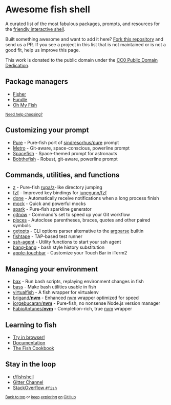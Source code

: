 # Awesome fish shell

A curated list of the most fabulous packages, prompts, and resources for the <a href="https://github.com/fish-shell/fish-shell" title="fish">friendly interactive shell</a>.

Built something awesome and want to add it here? [Fork this repository](https://github.com/jorgebucaran/awesome-fish/fork) and send us a PR. If you see a project in this list that is not maintained or is not a good fit, help us improve this page.

This work is donated to the public domain under the [CC0 Public Domain Dedication](https://creativecommons.org/publicdomain/zero/1.0/).

## Package managers

- [Fisher](https://github.com/jorgebucaran/fisher)
- [Fundle](https://github.com/danhper/fundle)
- [Oh My Fish](https://github.com/oh-my-fish/oh-my-fish)

<sub>[Need help choosing?](https://github.com/jorgebucaran/fisher/issues/481)</sub>

## Customizing your prompt

- [Pure](https://github.com/rafaelrinaldi/pure) - Pure-fish port of [sindresorhus/pure](https://github.com/sindresorhus/pure) prompt
- [Metro](https://github.com/fishpkg/fish-prompt-metro) - Git-aware, space-conscious, powerline prompt
- [Spacefish](https://github.com/matchai/spacefish) - Space-themed prompt for astronauts
- [Bobthefish](https://github.com/oh-my-fish/theme-bobthefish) - Robust, git-aware, powerline prompt

## Commands, utilities, and functions

- [z](https://github.com/jethrokuan/z) - Pure-fish [rupa/z](https://github.com/rupa/z)-like directory jumping
- [fzf](https://github.com/jethrokuan/fzf) - Improved key bindings for [junegunn/fzf](https://github.com/junegunn/fzf)
- [done](https://github.com/franciscolourenco/done) - Automatically receive notifications when a long process finish
- [mock](https://github.com/matchai/fish-mock) - Quick and powerful mocks
- [spark](https://github.com/jorgebucaran/fish-spark) - Pure-fish sparkline generator
- [gitnow](https://github.com/joseluisq/gitnow) - Command's set to speed up your Git workflow
- [pisces](https://github.com/laughedelic/pisces) - Autoclose parentheses, braces, quotes and other paired symbols
- [getopts](https://github.com/jorgebucaran/fish-getopts) - CLI options parser alternative to the [argparse](https://fishshell.com/docs/current/commands.html#argparse) builtin
- [fishtape](https://github.com/jorgebucaran/fishtape) - TAP-based test runner
- [ssh-agent](https://github.com/danhper/fish-ssh-agent) - Utility functions to start your ssh agent
- [bang-bang](https://github.com/oh-my-fish/plugin-bang-bang) - bash style history substitution
- [apple-touchbar](https://github.com/rodrigobdz/fish-apple-touchbar) - Customize your Touch Bar in iTerm2

## Managing your environment

- [bax](https://github.com/jorgebucaran/fish-bax) - Run bash scripts, replaying environment changes in fish
- [bass](https://github.com/edc/bass) - Make bash utilities usable in fish
- [virtualfish](https://github.com/adambrenecki/virtualfish) - A fish wrapper for virtualenv
- [brigand/**nvm**](https://github.com/brigand/fast-nvm-fish) - Enhanced [nvm](https://github.com/creationix/nvm) wrapper optimized for speed
- [jorgebucaran/**nvm**](https://github.com/jorgebucaran/fish-nvm) - Pure-fish, no nonsense Node.js version manager
- [FabioAntunes/**nvm**](https://github.com/FabioAntunes/fish-nvm) - Completion-rich, true [nvm](https://github.com/creationix/nvm) wrapper

## Learning to fish

- [Try in browser!](https://rootnroll.com/d/fish-shell)
- [Documentation](https://fishshell.com/docs/current/index.html)
- [The Fish Cookbook](https://github.com/jorgebucaran/fish-cookbook)

## Stay in the loop

- [r/fishshell](https://www.reddit.com/r/fishshell)
- [Gitter Channel](https://gitter.im/fish-shell/fish-shell)
- [StackOverflow `#fish`](https://stackoverflow.com/questions/tagged/fish)

<sub>[Back to top](#awesome-fish-shell) or [keep](https://github.com/topics/fish-shell) [exploring](https://github.com/topics/fish-packages) [on](https://github.com/topics/fish) [GitHub](https://github.com/topics/fish-prompt)</sub>
